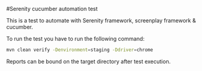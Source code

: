#Serenity cucumber automation test

This is a test to automate with Serenity framework, screenplay framework & cucumber.


To run the test you have to run the following command:

```sh
mvn clean verify -Denvironment=staging -Ddriver=chrome
```

Reports can be bound on the target directory after test execution.

